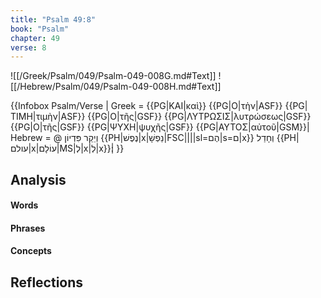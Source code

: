 ```yaml
---
title: "Psalm 49:8"
book: "Psalm"
chapter: 49
verse: 8
---
```

![[/Greek/Psalm/049/Psalm-049-008G.md#Text]]
![[/Hebrew/Psalm/049/Psalm-049-008H.md#Text]]

{{Infobox Psalm/Verse |
  Greek = {{PG|ΚΑΙ|καὶ}}
{{PG|Ο|τὴν|ASF}}
{{PG|ΤΙΜΗ|τιμὴν|ASF}}
{{PG|Ο|τῆς|GSF}}
{{PG|ΛΥΤΡΩΣΙΣ|λυτρώσεως|GSF}}
{{PG|Ο|τῆς|GSF}}
{{PG|ΨΥΧΗ|ψυχῆς|GSF}}
{{PG|ΑΥΤΟΣ|αὐτοῦ|GSM}}|
  Hebrew = @
וְיֵקַר
פִּדְיוֹן
{{PH|נֶפֶשׁ|x|נַפְשָׁ|FSC||||sl=הֶם|s=ם|x}}
וְחָדַל
{{PH|עולם|x|עוֹלָם|MS|לְ|x|לְ|x}}׃|
}}

## Analysis

#### Words

#### Phrases

#### Concepts

## Reflections

